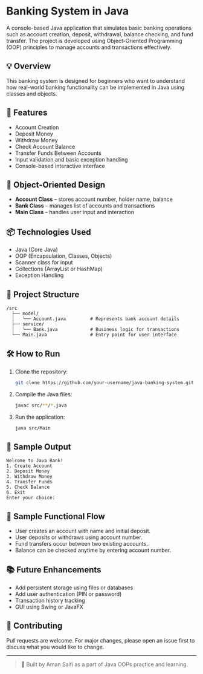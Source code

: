 # Banking System in Java

A console-based Java application that simulates basic banking operations such as account creation, deposit, withdrawal, balance checking, and fund transfer. The project is developed using Object-Oriented Programming (OOP) principles to manage accounts and transactions effectively.

## 💡 Overview

This banking system is designed for beginners who want to understand how real-world banking functionality can be implemented in Java using classes and objects.

## 🚀 Features

- Account Creation
- Deposit Money
- Withdraw Money
- Check Account Balance
- Transfer Funds Between Accounts
- Input validation and basic exception handling
- Console-based interactive interface

## 🧠 Object-Oriented Design

- **Account Class** – stores account number, holder name, balance
- **Bank Class** – manages list of accounts and transactions
- **Main Class** – handles user input and interaction

## 📦 Technologies Used

- Java (Core Java)
- OOP (Encapsulation, Classes, Objects)
- Scanner class for input
- Collections (ArrayList or HashMap)
- Exception Handling

## 🧱 Project Structure

```
/src
  ├── model/
  │   └── Account.java         # Represents bank account details
  ├── service/
  │   └── Bank.java            # Business logic for transactions
  └── Main.java                # Entry point for user interface
```

## 🛠️ How to Run

1. Clone the repository:
   ```bash
   git clone https://github.com/your-username/java-banking-system.git
   ```
2. Compile the Java files:
   ```bash
   javac src/**/*.java
   ```
3. Run the application:
   ```bash
   java src/Main
   ```

## 📸 Sample Output

```
Welcome to Java Bank!
1. Create Account
2. Deposit Money
3. Withdraw Money
4. Transfer Funds
5. Check Balance
6. Exit
Enter your choice:
```

## 🔐 Sample Functional Flow

- User creates an account with name and initial deposit.
- User deposits or withdraws using account number.
- Fund transfers occur between two existing accounts.
- Balance can be checked anytime by entering account number.

## 📚 Future Enhancements

- Add persistent storage using files or databases
- Add user authentication (PIN or password)
- Transaction history tracking
- GUI using Swing or JavaFX

## 🤝 Contributing

Pull requests are welcome. For major changes, please open an issue first to discuss what you would like to change.

---

> 🏦 Built by Aman Saifi as a part of Java OOPs practice and learning.
